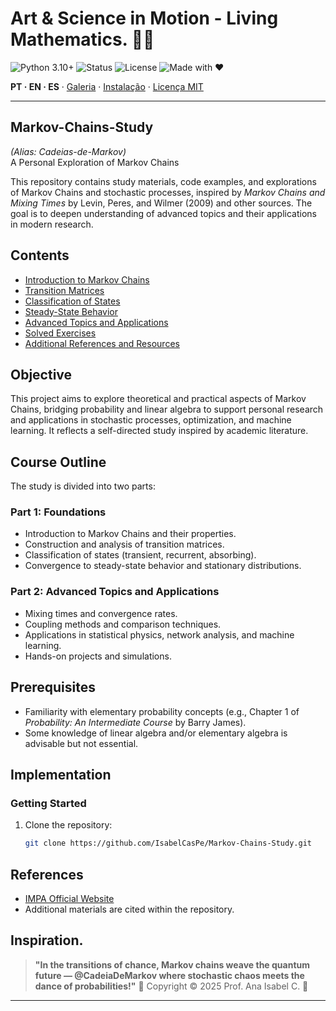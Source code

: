 <!-- HERO -->
# Art & Science in Motion - Living Mathematics. 💎✨

![Python 3.10+](https://img.shields.io/badge/Python-3.10%2B-blue)
![Status](https://img.shields.io/badge/Status-Active-brightgreen)
![License](https://img.shields.io/badge/License-MIT-gold)
![Made with ❤](https://img.shields.io/badge/Made%20with-❤-ff69b4)

**PT · EN · ES** · [Galeria](#galeria--gifs) · [Instalação](#instalação--installation--instalación) · [Licença MIT](#licença--license--licencia)

---
## Markov-Chains-Study
*(Alias: Cadeias-de-Markov)*  
A Personal Exploration of Markov Chains  

This repository contains study materials, code examples, and explorations of Markov Chains and stochastic processes, inspired by *Markov Chains and Mixing Times* by Levin, Peres, and Wilmer (2009) and other sources. The goal is to deepen understanding of advanced topics and their applications in modern research.

## Contents 

- [Introduction to Markov Chains](#introduction-to-Markov-Chains-and-their-properties) 
- [Transition Matrices](#transition-matrices)
- [Classification of States](#classification-of-states)
- [Steady-State Behavior](#steady-state-behavior)
- [Advanced Topics and Applications](#advanced-topics-and-applications)
- [Solved Exercises](#solved-exercises)
- [Additional References and Resources](#additional-references-and-resources)

## Objective

This project aims to explore theoretical and practical aspects of Markov Chains, bridging probability and linear algebra to support personal research and applications in stochastic processes, optimization, and machine learning. It reflects a self-directed study inspired by academic literature.

## Course Outline

The study is divided into two parts:

### Part 1: Foundations
- Introduction to Markov Chains and their properties.
- Construction and analysis of transition matrices.
- Classification of states (transient, recurrent, absorbing).
- Convergence to steady-state behavior and stationary distributions.

### Part 2: Advanced Topics and Applications
- Mixing times and convergence rates.
- Coupling methods and comparison techniques.
- Applications in statistical physics, network analysis, and machine learning.
- Hands-on projects and simulations.

## Prerequisites

- Familiarity with elementary probability concepts (e.g., Chapter 1 of *Probability: An Intermediate Course* by Barry James).
- Some knowledge of linear algebra and/or elementary algebra is advisable but not essential.

## Implementation

### Getting Started
1. Clone the repository:
   ```bash
   git clone https://github.com/IsabelCasPe/Markov-Chains-Study.git
## References

- [IMPA Official Website](https://impa.br/)
- Additional materials are cited within the repository.

## Inspiration.
> **"In the transitions of chance, Markov chains weave the quantum future — @CadeiaDeMarkov where stochastic chaos meets the dance of probabilities!"** 🎲
>  Copyright © 2025 Prof. Ana Isabel C. 💙
---

